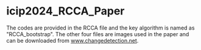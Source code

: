 # icip2024_RCCA_Paper

The codes are provided in the RCCA file and the key algorithm is named as "RCCA_bootstrap".
The other four files are images used in the paper and can be downloaded from www.changedetection.net.


